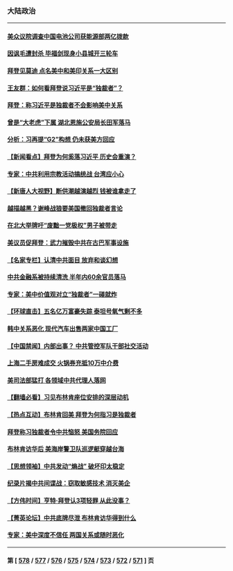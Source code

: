 ### 大陆政治
---
#### [美众议院调查中国电池公司获能源部两亿拨款](../../pages/ncid277/n14021059.md) 
#### [因讽毛遭封杀 毕福剑现身小县城开三轮车](../../pages/ncid277/n14021138.md) 
#### [拜登见莫迪 点名美中和美印关系一大区别](../../pages/ncid277/n14021178.md) 
#### [王友群：如何看拜登说习近平是“独裁者”？](../../pages/ncid277/n14021118.md) 
#### [拜登：称习近平是独裁者不会影响美中关系](../../pages/ncid277/n14021126.md) 
#### [曾是“大老虎”下属 湖北恩施公安局长田军落马](../../pages/ncid277/n14021113.md) 
#### [分析：习再提“G2”构想 仍未获美方回应](../../pages/ncid277/n14021060.md) 
#### [【新闻看点】拜登为何奚落习近平 历史会重演？](../../pages/ncid277/n14020978.md) 
#### [专家：中共利用宗教活动搞统战 台湾应小心](../../pages/ncid277/n14020828.md) 
#### [【新唐人大视野】断供潮越演越烈 钱被谁拿走了](../../pages/ncid277/n14021057.md) 
#### [越描越黑？谢峰战狼要美国撤回独裁者言论](../../pages/ncid277/n14021054.md) 
#### [在北大举牌吁“废黜一党极权”男子被带走](../../pages/ncid277/n14020974.md) 
#### [美议员促拜登：武力摧毁中共在古巴军事设施](../../pages/ncid277/n14021024.md) 
#### [【名家专栏】认清中共面目 放弃和谈幻想](../../pages/ncid277/n14020953.md) 
#### [中共金融系被持续清洗 半年内60余官员落马](../../pages/ncid277/n14020899.md) 
#### [专家：美中价值观对立“独裁者”一碰就炸](../../pages/ncid277/n14020870.md) 
#### [【环球直击】五名亿万富豪失踪 泰坦号氧气剩不多](../../pages/ncid277/n14020634.md) 
#### [韩中关系恶化 现代汽车出售两家中国工厂](../../pages/ncid277/n14020864.md) 
#### [【中国禁闻】内部出事？ 中共管控军队干部社交活动](../../pages/ncid277/n14020630.md) 
#### [上海二手房难成交 火锅券充抵10万中介费](../../pages/ncid277/n14020830.md) 
#### [美司法部猛打 各领域中共代理人落网](../../pages/ncid277/n14020801.md) 
#### [【翻墙必看】习见布林肯座位安排的深层动机](../../pages/ncid277/n14020740.md) 
#### [【热点互动】布林肯回美 拜登为何指习是独裁者](../../pages/ncid277/n14020678.md) 
#### [拜登称习独裁者令中共恼怒 美国务院回应](../../pages/ncid277/n14020722.md) 
#### [布林肯访华后 美海岸警卫队巡逻艇穿越台海](../../pages/ncid277/n14020701.md) 
#### [【思想领袖】中共发动“熵战” 破坏印太稳定](../../pages/ncid277/n14003899.md) 
#### [纪录片揭中共间谍战：窃取敏感技术 消灭美企](../../pages/ncid277/n14020544.md) 
#### [【方伟时间】亨特‧拜登认3项轻罪 从此没事？](../../pages/ncid277/n14020662.md) 
#### [【菁英论坛】中共底牌尽泄 布林肯访华得到什么](../../pages/ncid277/n14020572.md) 
#### [专家：美中深度不信任 两国关系或随时恶化](../../pages/ncid277/n14020592.md) 

---
#### 第 [ [578](./578.md) / [577](./577.md) / [576](./576.md) / [575](./575.md) / [574](./574.md) / [573](./573.md) / [572](./572.md) / [571](./571.md) ] 页
